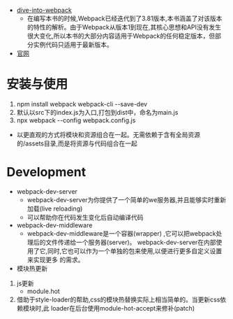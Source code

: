 * [dive-into-webpack](https://github.com/gwuhaolin/dive-into-webpack)
    * 在编写本书的时候,Webpack已经迭代到了3.81版本,本书涵盖了对该版本的特性的解析。由于Webpack从版本1到现在,其核心思想和API没有发生很大变化,所以本书的大部分内容适用于Webpack的任何稳定版本，但部分实例代码只适用于最新版本。
* [官网](https://webpack.js.org/)


# 安装与使用
1. npm install webpack webpack-cli --save-dev
2. 默认以src下的index.js为入口,打包到dist中，命名为main.js
3.  npx webpack --config webpack.config.js
* 以更直观的方式将模块和资源组合在一起。无需依赖于含有全局资源的/assets目录,而是将资源与代码组合在一起
# Development
* webpack-dev-server
    * webpack-dev-server为你提供了一个简单的we服务器,并且能够实时重新加载(live reloading)
    * 可以帮助你在代码发生变化后自动编译代码
 * webpack-dev-middleware
    * webpack-dev-middleware是一个容器(wrapper) ,它可以把webpack处理后的文件传递给一个服务器(server)。
    webpack-dev-server在内部使用了它,同时,它也可以作为一个单独的包来使用,以便进行更多自定义设置来实现更多
    的需求。   
 * 模块热更新
 1. js更新
    * module.hot
 2.    借助于style-loader的帮助,css的模块热替换实际上相当简单的。当更新css依赖模块时,此
 loader在后台使用module-hot-accept来修补(patch) <style>标签
 3. Vue Loader 此loader支持用于vue组件的HMR,提供开箱即用的体验

